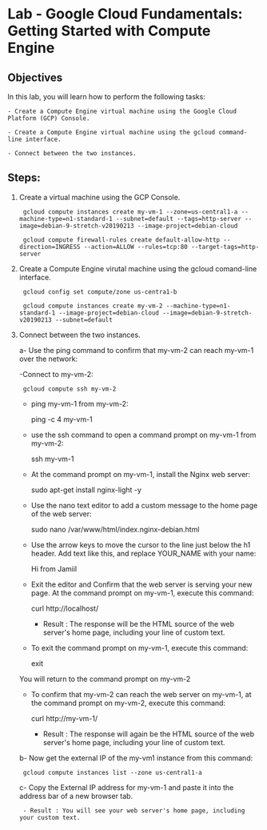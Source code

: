 # Lab - Google Cloud Fundamentals: Getting Started with Compute Engine

## Objectives

In this lab, you will learn how to perform the following tasks:

    - Create a Compute Engine virtual machine using the Google Cloud Platform (GCP) Console.
    
    - Create a Compute Engine virtual machine using the gcloud command-line interface.
    
    - Connect between the two instances.

## Steps:

1. Create a virtual machine using the GCP Console.

    	gcloud compute instances create my-vm-1 --zone=us-central1-a --machine-type=n1-standard-1 --subnet=default --tags=http-server --image=debian-9-stretch-v20190213 --image-project=debian-cloud

    	gcloud compute firewall-rules create default-allow-http --direction=INGRESS --action=ALLOW --rules=tcp:80 --target-tags=http-server

2. Create a Compute Engine virutal machine using the gcloud comand-line interface.
    
    	gcloud config set compute/zone us-centra1-b

    	gcloud compute instances create my-vm-2 --machine-type=n1-standard-1 --image-project=debian-cloud --image=debian-9-stretch-v20190213 --subnet=default

3. Connect between the two instances.

    a- Use the ping command to confirm that my-vm-2 can reach my-vm-1 over the network:
	
	-Connect to my-vm-2:
	
		gcloud compute ssh my-vm-2
        
	- ping my-vm-1 from my-vm-2:

		ping -c 4 my-vm-1
	
	- use the ssh command to open a command prompt on my-vm-1 from my-vm-2:

		ssh my-vm-1
	
	- At the command prompt on my-vm-1, install the Nginx web server:

		sudo apt-get install nginx-light -y
	
	- Use the nano text editor to add a custom message to the home page of the web server:
	
		sudo nano /var/www/html/index.nginx-debian.html

	- Use the arrow keys to move the cursor to the line just below the h1 header. Add text like this, and replace YOUR_NAME with your name:

		Hi from Jamiil

	- Exit the editor and Confirm that the web server is serving your new page. At the command prompt on my-vm-1, execute this command:
		
		curl http://localhost/

		- Result : The response will be the HTML source of the web server's home page, including your line of custom text.

	- To exit the command prompt on my-vm-1, execute this command:

		exit

	You will return to the command prompt on my-vm-2

	- To confirm that my-vm-2 can reach the web server on my-vm-1, at the command prompt on my-vm-2, execute this command:

		curl http://my-vm-1/

		- Result : The response will again be the HTML source of the web server's home page, including your line of custom text.

    b- Now get the external IP of the my-vm1 instance from this command:

		gcloud compute instances list --zone us-central1-a

    c- Copy the External IP address for my-vm-1 and paste it into the address bar of a new browser tab.
		
		- Result : You will see your web server's home page, including your custom text.
